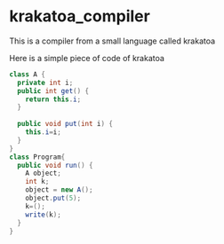 # krakatoa_compiler

This is a compiler from a small language called krakatoa

Here is a simple piece of code of krakatoa

```Java
class A {
  private int i;      
  public int get() {
    return this.i;
  }
  
  public void put(int i) {
    this.i=i;
  }
}
class Program{
  public void run() {
    A object;
    int k;
    object = new A();
    object.put(5);         
    k=();
    write(k);
  }
}

```
